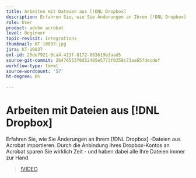 ```yaml
---
title: Arbeiten mit Dateien aus [!DNL Dropbox]
description: Erfahren Sie, wie Sie Änderungen an Ihrem [!DNL Dropbox] -Dateien aus Acrobat
role: User
product: adobe acrobat
level: Beginner
topic-revisit: Integrations
thumbnail: KT-10837.jpg
jira: KT-10837
exl-id: 25de7921-6ca4-413f-8172-083619b3aad5
source-git-commit: 2b47655370d52405e5773f0358c71aa65fdecdef
workflow-type: tm+mt
source-wordcount: '57'
ht-degree: 0%

---
```


# Arbeiten mit Dateien aus [!DNL Dropbox]

Erfahren Sie, wie Sie Änderungen an Ihrem [!DNL Dropbox] -Dateien aus Acrobat importieren. Durch die Anbindung Ihres Dropbox-Kontos an Acrobat sparen Sie wirklich Zeit - und haben dabei alle Ihre Dateien immer zur Hand.

>[!VIDEO](https://video.tv.adobe.com/v/3409411?quality=12&learn=on&hidetitle=true)
